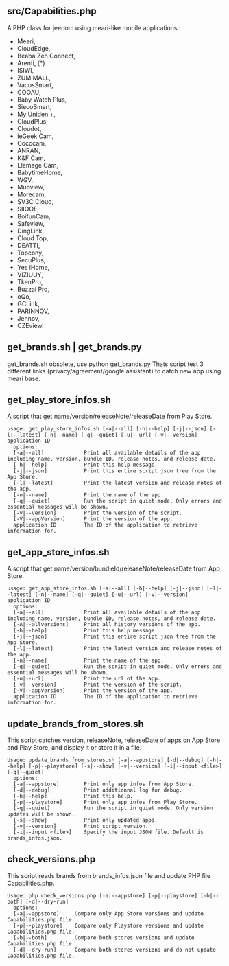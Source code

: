 ## src/Capabilities.php
A PHP class for jeedom using meari-like mobile applications :
- Meari,
- CloudEdge,
- Beaba Zen Connect,
- Arenti, (*)
- ISIWI,
- ZUMIMALL,
- VacosSmart,
- COOAU,
- Baby Watch Plus,
- SiecoSmart,
- My Uniden +,
- CloudPlus,
- Cloudot,
- ieGeek Cam,
- Cococam,
- ANRAN,
- K&F Cam,
- Elemage Cam,
- BabytimeHome,
- WGV,
- Mubview,
- Morecam,
- SV3C Cloud,
- SIIOOE,
- BoifunCam,
- Safeview,
- DingLink,
- Cloud Top,
- DEATTI,
- Topcony,
- SecuPlus,
- Yes iHome,
- VIZIUUY,
- TkenPro,
- Buzzai Pro,
- oQo,
- GCLink,
- PARINNOV,
- Jennov,
- CZEview.

## get_brands.sh | get_brands.py
get_brands.sh obsolete, use python
get_brands.py
Thats script test 3 different links (privacy/agreement/google assistant) to catch new app using meari base.

## get_play_store_infos.sh
A script that get name/version/releaseNote/releaseDate from Play Store.
```
usage: get_play_store_infos.sh [-a|--all] [-h|--help] [-j|--json] [-l|--latest] [-n|--name] [-q|--quiet] [-u|--url] [-v|--version] application ID
  options:
  [-a|--all]             Print all available details of the app including name, version, bundle ID, release notes, and release date.
  [-h|--help]            Print this help message.
  [-j|--json]            Print this entire script json tree from the App Store.
  [-l|--latest]          Print the latest version and release notes of the app.
  [-n|--name]            Print the name of the app.
  [-q|--quiet]           Run the script in quiet mode. Only errors and essential messages will be shown.
  [-v|--version]         Print the version of the script.
  [-V|--appVersion]      Print the version of the app.
  application ID         The ID of the application to retrieve information for.
```

## get_app_store_infos.sh
A script that get name/version/bundleId/releaseNote/releaseDate from App Store.
```
usage: get_app_store_infos.sh [-a|--all] [-h|--help] [-j|--json] [-l|--latest] [-n|--name] [-q|--quiet] [-u|--url] [-v|--version] application ID
  options:
  [-a|--all]             Print all available details of the app including name, version, bundle ID, release notes, and release date.
  [-A|--allversions]     Print all history versions of the app.
  [-h|--help]            Print this help message.
  [-j|--json]            Print this entire script json tree from the App Store.
  [-l|--latest]          Print the latest version and release notes of the app.
  [-n|--name]            Print the name of the app.
  [-q|--quiet]           Run the script in quiet mode. Only errors and essential messages will be shown.
  [-u|--url]             Print the url of the app.
  [-v|--version]         Print the version of the script.
  [-V|--appVersion]      Print the version of the app.
  application ID         The ID of the application to retrieve information for.
```

## update_brands_from_stores.sh
This script catches version, releaseNote, releaseDate of apps on App Store and Play Store, and display it or store it in a file.

```
Usage: update_brands_from_stores.sh [-a|--appstore] [-d|--debug] [-h|--help] [-p|--playstore] [-s|--show] [-v|--version] [-i|--input <file>] [-q|--quiet]
  options:
  [-a|--appstore]        Print only app infos from App Store.
  [-d|--debug]           Print additionnal log for debug.
  [-h|--help]            Print this help.
  [-p|--playstore]       Print only app infos from Play Store.
  [-q|--quiet]           Run the script in quiet mode. Only version updates will be shown.
  [-s|--show]            Print only updated apps.
  [-v|--version]         Print script version.
  [-i|--input <file>]    Specify the input JSON file. Default is brands_infos.json.
```

## check_versions.php
This script reads brands from brands_infos.json file and update PHP file Capabilities.php.

```
Usage: php check_versions.php [-a|--appstore] [-p|--playstore] [-b|--both] [-d|--dry-run]
  options:
  [-a|--appstore]     Compare only App Store versions and update Capabilities.php file.
  [-p|--playstore]    Compare only Playstore versions and update Capabilities.php file.
  [-b|--both]         Compare both stores versions and update Capabilities.php file.
  [-d|--dry-run]      Compare both stores versions and do not update Capabilities.php file.

```
